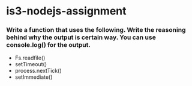 # is3-nodejs-assignment


### Write a function that uses the following. Write the reasoning behind why the output is certain way. You can use console.log() for the output.

- Fs.readfile()
- setTimeout()
- process.nextTick()
- setImmediate()
